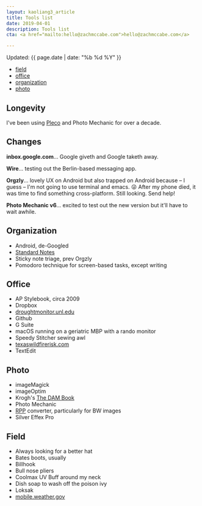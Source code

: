 ```yaml
---
layout: kaoliang3_article
title: Tools list
date: 2019-04-01
description: Tools list
cta: <a href="mailto:hello@zachmccabe.com">hello@zachmccabe.com</a>

---
```



Updated: {{ page.date | date: "%b %d %Y" }}



+ [field](https://www.zachmccabe.com/tools.html#field)
+ [office](https://www.zachmccabe.com/tools.html#office)
+ [organization](https://www.zachmccabe.com/tools.html#organization) 
+ [photo](https://www.zachmccabe.com/tools.html#photo)



## Longevity

I've been using [Pleco](https://www.pleco.com) and Photo Mechanic for over a decade.




## Changes

**inbox.google.com**… Google giveth and Google taketh away.

**Wire**… testing out the Berlin-based messaging app.

**Orgzly**… lovely UX on Android but also trapped on Android because – I guess – I'm not going to use terminal and emacs. 😜 After my phone died, it was time to find something cross-platform. Still looking. Send help!

**Photo Mechanic v6**… excited to test out the new version but it'll have to wait awhile.



## Organization

+ Android, de-Googled
+ [Standard Notes](https://www.standardnotes.org)
+ Sticky note triage, prev Orgzly
+ Pomodoro technique for screen-based tasks, except writing



## Office

+ AP Stylebook, circa 2009
+ Dropbox
+ [droughtmonitor.unl.edu](https://droughtmonitor.unl.edu/CurrentMap/StateDroughtMonitor.aspx?TX)
+ Github
+ G Suite
+ macOS running on a geriatric MBP with a rando monitor
+ Speedy Stitcher sewing awl
+ [texaswildfirerisk.com](https://texaswildfirerisk.com/Map/Public/)
+ TextEdit



## Photo

+ imageMagick
+ imageOptim
+ Krogh's [The DAM Book](https://www.thedambook.com)
+ Photo Mechanic
+ [RPP](http://www.raw-photo-processor.com) converter, particularly for BW images
+ Silver Effex Pro



## Field

+ Always looking for a better hat
+ Bates boots, usually
+ Billhook
+ Bull nose pliers
+ Coolmax UV Buff around my neck
+ Dish soap to wash off the poison ivy
+ Loksak
+ [mobile.weather.gov](https://mobile.weather.gov/)
